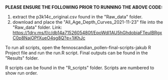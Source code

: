 **PLEASE ENSURE THE FOLLOWING PRIOR TO RUNNING THE ABOVE CODE:**

  1. extract the p3k14c_original.csv found in the "Raw_data" folder.
  2. download and place the "All_Age_Depth_Curves_2021-11-23" file into the "Raw_data" folder. Link: https://1drv.ms/f/c/db14a7152605480f/EpoWdI1AU5hGhdobiaFTeuIBRgxC0p8NajOPfXueO4sg8Q?e=1iKhJc

To run all scripts, open the fennoscandian_pollen-final-scripts-jakub R Project file and run the run.R script.
Final outputs can be found in the "Results" folder.

R scripts can be found in the "R_scripts" folder. Scripts are numbered to show run order.

